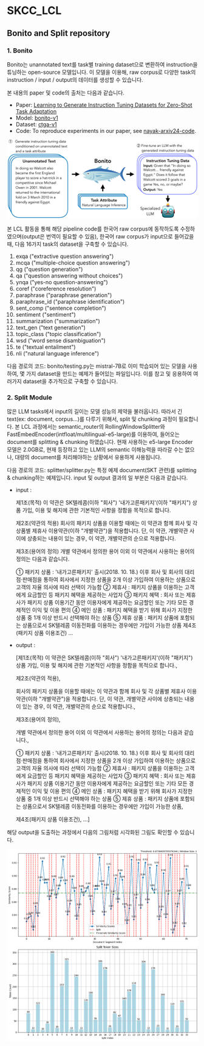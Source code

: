 # SKCC_LCL
## Bonito and Split repository

### 1. Bonito
Bonito는 unannotated text를 task별 training dataset으로 변환하여 instruction을 튜닝하는 open-source 모델입니다. 이 모델을 이용해, raw corpus로 다양한 task의 instruction / input / output의 데이터를 생성할 수 있습니다.

본 내용의 paper 및 code의 출처는 다음과 같습니다.
- Paper: [Learning to Generate Instruction Tuning Datasets for
Zero-Shot Task Adaptation](https://arxiv.org/abs/2402.18334)
- Model: [bonito-v1](https://huggingface.co/BatsResearch/bonito-v1)
- Dataset: [ctga-v1](https://huggingface.co/datasets/BatsResearch/ctga-v1)
- Code: To reproduce experiments in our paper, see [nayak-arxiv24-code](https://github.com/BatsResearch/nayak-arxiv24-code).

![Bonito](bonito/assets/workflow.png)

본 LCL 활동을 통해 해당 pipeline code를 한국어 raw corpus에 동작하도록 수정하였으며(output은 번역이 필요할 수 있음), 한국어 raw corpus가 input으로 들어갔을 때, 다음 16가지 task의 dataset을 구축할 수 있습니다.
1. exqa ("extractive question answering")
2. mcqa ("multiple-choice question answering")
3. qg ("question generation")
4. qa ("question answering without choices")
5. ynqa ("yes-no question-answering")
6. coref ("coreference resolution")
7. paraphrase ("paraphrase generation")
8. paraphrase_id ("paraphrase identification")
9. sent_comp ("sentence completion")
10. sentiment ("sentiment")
11. summarization ("summarization")
12. text_gen ("text generation")
13. topic_class ("topic classification")
14. wsd ("word sense disambiguation")
15. te ("textual entailment")
16. nli ("natural language inference")

다음 경로의 코드: bonito/testing.py는 mistral-7B로 이미 학습되어 있는 모델을 사용하여, 몇 가지 dataset을 만드는 예제가 들어있는 파일입니다. 이를 참고 및 응용하여 여러가지 dataset을 추가적으로 구축할 수 있습니다.

### 2. Split Module
많은 LLM tasks에서 input의 길이는 모델 성능의 제약을 불러옵니다. 따라서 긴 text(ex: document, corpus...)를 다루기 위해서, split 및 chunking 과정이 필요합니다. 
본 LCL 과정에서는 semantic_router의 RollingWindowSplitter와 FastEmbedEncoder(intfloat/multilingual-e5-large)를 이용하여, 들어오는 document를 splitting & chunking 하였습니다. 현재 사용하는 e5-large Encoder 모델은 2.0GB로, 현재 등장하고 있는 LLM의 semantic 이해능력을 따라갈 수는 없으나, 대량의 document를 처리해야하는 상황에서 유용하게 사용됩니다.

다음 경로의 코드: splitter/splitter.py는 특정 예제 document(SKT 관련)를 splitting & chunking하는 예제입니다. input 및 output 결과의 일 부분은 다음과 같습니다.
- input : 
    
    제1조(목적)
    이 약관은 SK텔레콤(이하 "회사") '내가고른패키지'(이하 "패키지") 상품 가입, 이용 및 해지에 관한 기본적인 사항을 정함을 목적으로 합니다.

    제2조(약관의 적용)
    회사의 패키지 상품을 이용할 때에는 이 약관과 함께 회사 및 각 상품별 제휴사 이용약관(이하 "개별약관")을 적용합니다. 단, 이 약관, 개별약관 사이에 상충되는 내용이 있는 경우, 이 약관, 개별약관의 순으로 적용합니다.

    제3조(용어의 정의)
    개별 약관에서 정의한 용어 이외 이 약관에서 사용하는 용어의 정의는 다음과 같습니다.

    ① 패키지 상품 : '내가고른패키지' 출시(2018. 10. 18.) 이후 회사 및 회사의 대리점·판매점을 통하여 회사에서 지정한 상품을 2개 이상 가입하여 이용하는 상품으로 고객의 자율 의사에 따라 선택이 가능함
    ② 제휴사 : 패키지 상품을 이용하는 고객에게 요금할인 등 패키지 혜택을 제공하는 사업자
    ③ 패키지 혜택 : 회사 또는 제휴사가 패키지 상품 이용기간 동안 이용자에게 제공하는 요금할인 또는 기타 모든 경제적인 이익 및 이용 편의
    ④ 메인 상품 : 패키지 혜택을 받기 위해 회사가 지정한 상품 중 1개 이상 반드시 선택해야 하는 상품
    ⑤ 제휴 상품 : 패키지 상품에 포함되는 상품으로서 SK텔레콤 이동전화를 이용하는 경우에만 가입이 가능한 상품
    제4조(패키지 상품 이용조건)
    ...

- output :

    [제1조(목적)
    이 약관은 SK텔레콤(이하 "회사") '내가고른패키지'(이하 "패키지") 상품 가입, 이용 및 해지에 관한 기본적인 사항을 정함을 목적으로 합니다.,
    
    제2조(약관의 적용),

    회사의 패키지 상품을 이용할 때에는 이 약관과 함께 회사 및 각 상품별 제휴사 이용약관(이하 "개별약관")을 적용합니다. 단, 이 약관, 개별약관 사이에 상충되는 내용이 있는 경우, 이 약관, 개별약관의 순으로 적용합니다.,

    제3조(용어의 정의),

    개별 약관에서 정의한 용어 이외 이 약관에서 사용하는 용어의 정의는 다음과 같습니다.,

    ① 패키지 상품 : '내가고른패키지' 출시(2018. 10. 18.) 이후 회사 및 회사의 대리점·판매점을 통하여 회사에서 지정한 상품을 2개 이상 가입하여 이용하는 상품으로 고객의 자율 의사에 따라 선택이 가능함
    ② 제휴사 : 패키지 상품을 이용하는 고객에게 요금할인 등 패키지 혜택을 제공하는 사업자
    ③ 패키지 혜택 : 회사 또는 제휴사가 패키지 상품 이용기간 동안 이용자에게 제공하는 요금할인 또는 기타 모든 경제적인 이익 및 이용 편의
    ④ 메인 상품 : 패키지 혜택을 받기 위해 회사가 지정한 상품 중 1개 이상 반드시 선택해야 하는 상품
    ⑤ 제휴 상품 : 패키지 상품에 포함되는 상품으로서 SK텔레콤 이동전화를 이용하는 경우에만 가입이 가능한 상품,

    제4조(패키지 상품 이용조건),
    ...]

해당 output을 도출하는 과정에서 다음의 그림처럼 시각화된 그림도 확인할 수 있습니다.

![Split](splitter/images/split.png)